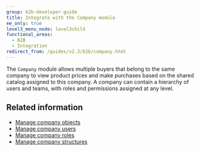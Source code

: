 ```yaml
---
group: b2b-developer-guide
title: Integrate with the Company module
ee_only: true
level3_menu_node: level3child
functional_areas:
  - B2B
  - Integration
redirect_from: /guides/v2.3/b2b/company.html
---
```


The `Company` module allows multiple buyers that belong to the same company to view product prices and make purchases based on the shared catalog assigned to this company. A company can contain a hierarchy of users and teams, with roles and permissions assigned at any level.

## Related information

* [Manage company objects]({{page.baseurl}}/b2b/rest/company/object.html)
* [Manage company users]({{page.baseurl}}/b2b/rest/company/users.html)
* [Manage company roles]({{page.baseurl}}/b2b/rest/company/roles.html)
* [Manage company structures]({{page.baseurl}}/b2b/rest/company/structures.html)

